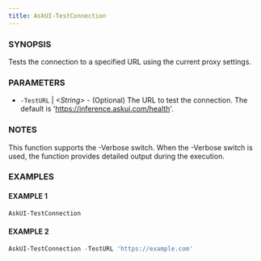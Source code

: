 ```yaml
---
title: AskUI-TestConnection
---
```



### SYNOPSIS

Tests the connection to a specified URL using the current proxy settings.

### PARAMETERS

- `-TestURL` | _&lt;String&gt;_ - (Optional) The URL to test the connection. The default is 'https://inference.askui.com/health'.

### NOTES

This function supports the -Verbose switch. When the -Verbose switch is used,
the function provides detailed output during the execution.

### EXAMPLES

#### EXAMPLE 1

```powershell
AskUI-TestConnection
```
 
#### EXAMPLE 2

```powershell
AskUI-TestConnection -TestURL 'https://example.com'
```


